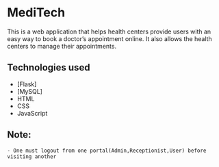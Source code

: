 # MediTech

This is a web application that helps health centers provide users with an easy way to book a doctor’s appointment online. It also allows the health centers to manage their appointments.

## Technologies used
- [Flask]
- [MySQL]
- HTML
- CSS
- JavaScript

## Note:
    - One must logout from one portal(Admin,Receptionist,User) before visiting another
